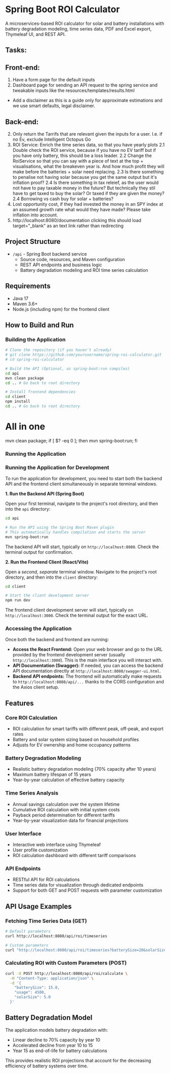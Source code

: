 # Spring Boot ROI Calculator

A microservices-based ROI calculator for solar and battery installations with battery degradation modeling, time series data, PDF and Excel export, Thymeleaf UI, and REST API.

## Tasks:

## Front-end:

1. Have a form page for the default inputs
2. Dashboard page for sending an API request to the spring service and tweakable inputs like the resources/templates/results.html

- Add a disclaimer as this is a guide only for approximate estimations and we use smart defaults, legal disclaimer.

## Back-end:

2. Only return the Tarrifs that are relevant given the inputs for a user. I.e. if no Ev, exclude Intelligent Octopus Go
3. ROI Service: Enrich the time series data, so that you have yearly plots
   2.1 Double check the ROI service, because if you have no EV tariff but if you have only battery, this should be a loss leader.
   2.2 Change the RoiService so that you can say with a piece of text at the top + visualisations, what the breakeven year is. And how much profit they will make before the batteries + solar need replacing.
   2.3 Is there something to penalise not having solar because you get the same output but it's inflation proof?
   2.4 Is there something in tax releief, as the user would not have to pay taxable money in the future? But technically they stil have to get taxed to buy the solar? Or taxed if they are given the money?
   2.4 Borrowing vs cash buy for solar + batteries?
4. Lost opportunity cost, if they had invested the money in an SPY index at an assumed growth rate what would they have made? Please take inflation into account.
5. http://localhost:8080/documentation clicking this should load target="\_blank" as an <a> text link rather than redirecting

## Project Structure

- `/api` - Spring Boot backend service
  - Source code, resources, and Maven configuration
  - REST API endpoints and business logic
  - Battery degradation modeling and ROI time series calculation

## Requirements

- Java 17
- Maven 3.6+
- Node.js (including npm) for the frontend client

## How to Build and Run

### Building the Application

```bash
# Clone the repository (if you haven't already)
# git clone https://github.com/yourusername/spring-roi-calculator.git
# cd spring-roi-calculator

# Build the API (Optional, as spring-boot:run compiles)
cd api
mvn clean package
cd .. # Go back to root directory

# Install frontend dependencies
cd client
npm install
cd .. # Go back to root directory
```

# All in one
mvn clean package; if [ $? -eq 0 ]; then mvn spring-boot:run; fi
### Running the Application
### Running the Application for Development

To run the application for development, you need to start both the backend API and the frontend client simultaneously in separate terminal windows.

**1. Run the Backend API (Spring Boot)**

Open your first terminal, navigate to the project's root directory, and then into the `api` directory:

```bash
cd api

# Run the API using the Spring Boot Maven plugin
# This automatically handles compilation and starts the server
mvn spring-boot:run
```

The backend API will start, typically on `http://localhost:8080`. Check the terminal output for confirmation.

**2. Run the Frontend Client (React/Vite)**

Open a _second, separate_ terminal window. Navigate to the project's root directory, and then into the `client` directory:

```bash
cd client

# Start the client development server
npm run dev
```

The frontend client development server will start, typically on `http://localhost:3000`. Check the terminal output for the exact URL.

### Accessing the Application

Once both the backend and frontend are running:

- **Access the React Frontend:** Open your web browser and go to the URL provided by the frontend development server (usually `http://localhost:3000`). This is the main interface you will interact with.
- **API Documentation (Swagger):** If needed, you can access the backend API documentation directly at `http://localhost:8080/swagger-ui.html`.
- **Backend API endpoints:** The frontend will automatically make requests to `http://localhost:8080/api/...` thanks to the CORS configuration and the Axios client setup.

## Features

### Core ROI Calculation

- ROI calculation for smart tariffs with different peak, off-peak, and export rates
- Battery and solar system sizing based on household profiles
- Adjusts for EV ownership and home occupancy patterns

### Battery Degradation Modeling

- Realistic battery degradation modeling (70% capacity after 10 years)
- Maximum battery lifespan of 15 years
- Year-by-year calculation of effective battery capacity

### Time Series Analysis

- Annual savings calculation over the system lifetime
- Cumulative ROI calculation with initial system costs
- Payback period determination for different tariffs
- Year-by-year visualization data for financial projections

### User Interface

- Interactive web interface using Thymeleaf
- User profile customization
- ROI calculation dashboard with different tariff comparisons

### API Endpoints

- RESTful API for ROI calculations
- Time series data for visualization through dedicated endpoints
- Support for both GET and POST requests with parameter customization

## API Usage Examples

### Fetching Time Series Data (GET)

```bash
# Default parameters
curl http://localhost:8080/api/roi/timeseries

# Custom parameters
curl "http://localhost:8080/api/roi/timeseries?batterySize=20&solarSize=6&usage=5000"
```

### Calculating ROI with Custom Parameters (POST)

```bash
curl -X POST http://localhost:8080/api/roi/calculate \
  -H "Content-Type: application/json" \
  -d '{
    "batterySize": 15.0,
    "usage": 4500,
    "solarSize": 5.0
  }'
```

## Battery Degradation Model

The application models battery degradation with:

- Linear decline to 70% capacity by year 10
- Accelerated decline from year 10 to 15
- Year 15 as end-of-life for battery calculations

This provides realistic ROI projections that account for the decreasing efficiency of battery systems over time.
